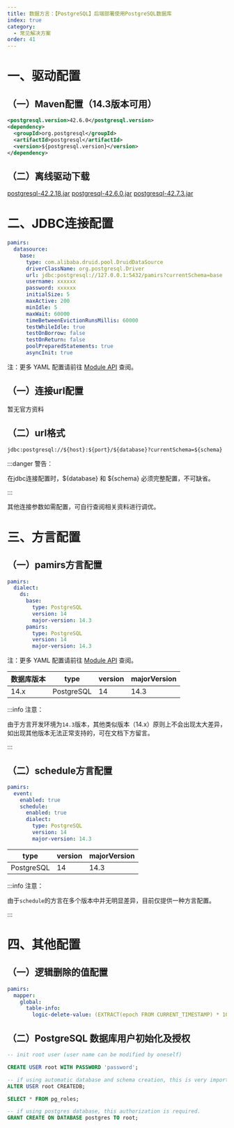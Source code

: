```yaml
---
title: 数据方言：【PostgreSQL】后端部署使用PostgreSQL数据库
index: true
category:
  - 常见解决方案
order: 41
---
```


# 一、驱动配置
## （一）Maven配置（14.3版本可用）
```xml
<postgresql.version>42.6.0</postgresql.version>
<dependency>
  <groupId>org.postgresql</groupId>
  <artifactId>postgresql</artifactId>
  <version>${postgresql.version}</version>
</dependency>

```

## （二）离线驱动下载
[postgresql-42.2.18.jar](https://oinone-jar.oss-cn-zhangjiakou.aliyuncs.com/drivers/pgsql/postgresql-42.2.18.jar)
[postgresql-42.6.0.jar](https://oinone-jar.oss-cn-zhangjiakou.aliyuncs.com/drivers/pgsql/postgresql-42.6.0.jar)
[postgresql-42.7.3.jar](https://oinone-jar.oss-cn-zhangjiakou.aliyuncs.com/drivers/pgsql/postgresql-42.7.3.jar)

# 二、JDBC连接配置
```yaml
pamirs:
  datasource:
    base:
      type: com.alibaba.druid.pool.DruidDataSource
      driverClassName: org.postgresql.Driver
      url: jdbc:postgresql://127.0.0.1:5432/pamirs?currentSchema=base
      username: xxxxxx
      password: xxxxxx
      initialSize: 5
      maxActive: 200
      minIdle: 5
      maxWait: 60000
      timeBetweenEvictionRunsMillis: 60000
      testWhileIdle: true
      testOnBorrow: false
      testOnReturn: false
      poolPreparedStatements: true
      asyncInit: true
```

注：更多 YAML 配置请前往 [Module API](/zh-cn/DevManual/Reference/Back-EndFramework/module-API.md) 查阅。

## （一）连接url配置
暂无官方资料

## （二）url格式
```plain
jdbc:postgresql://${host}:${port}/${database}?currentSchema=${schema}
```

:::danger 警告：

在jdbc连接配置时，${database} 和 ${schema} 必须完整配置，不可缺省。

:::

其他连接参数如需配置，可自行查阅相关资料进行调优。

# 三、方言配置
## （一）pamirs方言配置
```yaml
pamirs:
  dialect:
    ds:
      base:
        type: PostgreSQL
        version: 14
        major-version: 14.3
      pamirs:
        type: PostgreSQL
        version: 14
        major-version: 14.3
```

注：更多 YAML 配置请前往 [Module API](/zh-cn/DevManual/Reference/Back-EndFramework/module-API.md) 查阅。

| 数据库版本 | type | version | majorVersion |
| --- | --- | --- | --- |
| 14.x | PostgreSQL | 14 | 14.3 |


:::info 注意：

由于方言开发环境为`14.3`版本，其他类似版本（14.x）原则上不会出现太大差异，如出现其他版本无法正常支持的，可在文档下方留言。

:::

## （二）schedule方言配置
```yaml
pamirs:
  event:
    enabled: true
    schedule:
      enabled: true
      dialect:
        type: PostgreSQL
        version: 14
        major-version: 14.3
```

| type | version | majorVersion |
| --- | --- | --- |
| PostgreSQL | 14 | 14.3 |


:::info 注意：

由于`schedule`的方言在多个版本中并无明显差异，目前仅提供一种方言配置。

:::

# 四、其他配置
## （一）逻辑删除的值配置
```yaml
pamirs:
  mapper:
    global:
      table-info:
        logic-delete-value: (EXTRACT(epoch FROM CURRENT_TIMESTAMP) * 1000000 + EXTRACT(MICROSECONDS FROM CURRENT_TIMESTAMP))::bigint
```

## （二）PostgreSQL 数据库用户初始化及授权
```sql
-- init root user (user name can be modified by oneself)

CREATE USER root WITH PASSWORD 'password';

-- if using automatic database and schema creation, this is very important.
ALTER USER root CREATEDB;

SELECT * FROM pg_roles;

-- if using postgres database, this authorization is required.
GRANT CREATE ON DATABASE postgres TO root;
```

